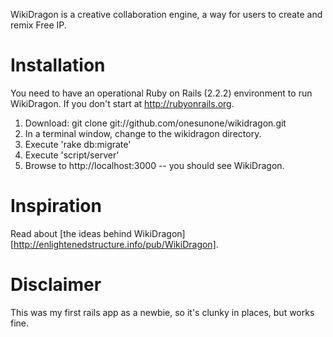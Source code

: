 WikiDragon is a creative collaboration engine, a way for users to create and remix Free IP.

Installation
============
You need to have an operational Ruby on Rails (2.2.2) environment to run WikiDragon.  If you don't start at http://rubyonrails.org.

1. Download: git clone git://github.com/onesunone/wikidragon.git
2. In a terminal window, change to the wikidragon directory.
3. Execute 'rake db:migrate'
4. Execute 'script/server'
5. Browse to http://localhost:3000 -- you should see WikiDragon.

Inspiration
===========
Read about [the ideas behind WikiDragon][http://enlightenedstructure.info/pub/WikiDragon].

Disclaimer
==========    
This was my first rails app as a newbie, so it's clunky in places, but works fine.
